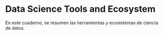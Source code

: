 # Data Science Tools and Ecosystem

En este cuaderno, se resumen las herramientas y ecosistemas de ciencia de datos.
